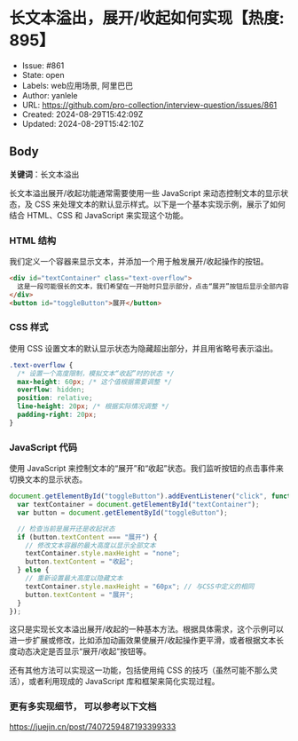 # 长文本溢出，展开/收起如何实现【热度: 895】

- Issue: #861
- State: open
- Labels: web应用场景, 阿里巴巴
- Author: yanlele
- URL: https://github.com/pro-collection/interview-question/issues/861
- Created: 2024-08-29T15:42:09Z
- Updated: 2024-08-29T15:42:10Z

## Body

**关键词**：长文本溢出

长文本溢出展开/收起功能通常需要使用一些 JavaScript 来动态控制文本的显示状态，及 CSS 来处理文本的默认显示样式。以下是一个基本实现示例，展示了如何结合 HTML、CSS 和 JavaScript 来实现这个功能。

### HTML 结构

我们定义一个容器来显示文本，并添加一个用于触发展开/收起操作的按钮。

```html
<div id="textContainer" class="text-overflow">
  这是一段可能很长的文本，我们希望在一开始时只显示部分，点击“展开”按钮后显示全部内容，再次点击则“收起”文本。
</div>
<button id="toggleButton">展开</button>
```

### CSS 样式

使用 CSS 设置文本的默认显示状态为隐藏超出部分，并且用省略号表示溢出。

```css
.text-overflow {
  /* 设置一个高度限制，模拟文本“收起”时的状态 */
  max-height: 60px; /* 这个值根据需要调整 */
  overflow: hidden;
  position: relative;
  line-height: 20px; /* 根据实际情况调整 */
  padding-right: 20px;
}
```

### JavaScript 代码

使用 JavaScript 来控制文本的“展开”和“收起”状态。我们监听按钮的点击事件来切换文本的显示状态。

```javascript
document.getElementById("toggleButton").addEventListener("click", function () {
  var textContainer = document.getElementById("textContainer");
  var button = document.getElementById("toggleButton");

  // 检查当前是展开还是收起状态
  if (button.textContent === "展开") {
    // 修改文本容器的最大高度以显示全部文本
    textContainer.style.maxHeight = "none";
    button.textContent = "收起";
  } else {
    // 重新设置最大高度以隐藏文本
    textContainer.style.maxHeight = "60px"; // 与CSS中定义的相同
    button.textContent = "展开";
  }
});
```

这只是实现长文本溢出展开/收起的一种基本方法。根据具体需求，这个示例可以进一步扩展或修改，比如添加动画效果使展开/收起操作更平滑，或者根据文本长度动态决定是否显示“展开/收起”按钮等。

还有其他方法可以实现这一功能，包括使用纯 CSS 的技巧（虽然可能不那么灵活），或者利用现成的 JavaScript 库和框架来简化实现过程。

### 更有多实现细节， 可以参考以下文档

https://juejin.cn/post/7407259487193399333

